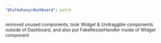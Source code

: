 ```yaml
---
"@talkohavy/dashboard": patch
---
```


removed unused components, took Widget & Undraggble components outside of Dashboard, and also put FakeResizeHandler inside of Widget component
